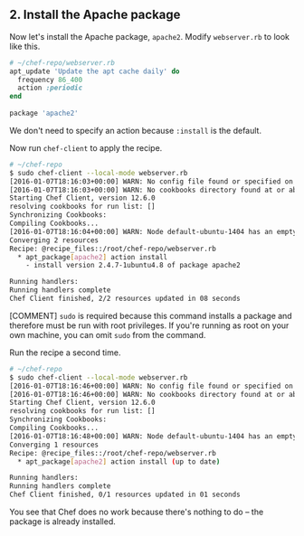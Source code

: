 

## 2. Install the Apache package

Now let's install the Apache package, `apache2`. Modify <code class="file-path">webserver.rb</code> to look like this.

```ruby
# ~/chef-repo/webserver.rb
apt_update 'Update the apt cache daily' do
  frequency 86_400
  action :periodic
end
    
package 'apache2'
```

We don't need to specify an action because `:install` is the default.

Now run `chef-client` to apply the recipe.

```bash
# ~/chef-repo
$ sudo chef-client --local-mode webserver.rb
[2016-01-07T18:16:03+00:00] WARN: No config file found or specified on command line, using command line options.
[2016-01-07T18:16:03+00:00] WARN: No cookbooks directory found at or above current directory.  Assuming /root/chef-repo.
Starting Chef Client, version 12.6.0
resolving cookbooks for run list: []
Synchronizing Cookbooks:
Compiling Cookbooks...
[2016-01-07T18:16:04+00:00] WARN: Node default-ubuntu-1404 has an empty run list.
Converging 2 resources
Recipe: @recipe_files::/root/chef-repo/webserver.rb
  * apt_package[apache2] action install
    - install version 2.4.7-1ubuntu4.8 of package apache2

Running handlers:
Running handlers complete
Chef Client finished, 2/2 resources updated in 08 seconds
```

[COMMENT] `sudo` is required because this command installs a package and therefore must be run with root privileges. If you're running as root on your own machine, you can omit `sudo` from the command.

Run the recipe a second time.

```bash
# ~/chef-repo
$ sudo chef-client --local-mode webserver.rb
[2016-01-07T18:16:46+00:00] WARN: No config file found or specified on command line, using command line options.
[2016-01-07T18:16:46+00:00] WARN: No cookbooks directory found at or above current directory.  Assuming /root/chef-repo.
Starting Chef Client, version 12.6.0
resolving cookbooks for run list: []
Synchronizing Cookbooks:
Compiling Cookbooks...
[2016-01-07T18:16:48+00:00] WARN: Node default-ubuntu-1404 has an empty run list.
Converging 1 resources
Recipe: @recipe_files::/root/chef-repo/webserver.rb
  * apt_package[apache2] action install (up to date)

Running handlers:
Running handlers complete
Chef Client finished, 0/1 resources updated in 01 seconds
```

You see that Chef does no work because there's nothing to do &ndash; the package is already installed.
